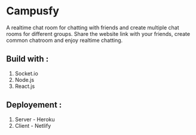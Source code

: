 # Campusfy
A realtime chat room for chatting with friends and create multiple chat rooms for different groups.
Share the website link with your friends, create common chatroom and enjoy realtime chatting.

## Build with :
1. Socket.io
2. Node.js
3. React.js

## Deployement :
1. Server - Heroku
2. Client - Netlify
